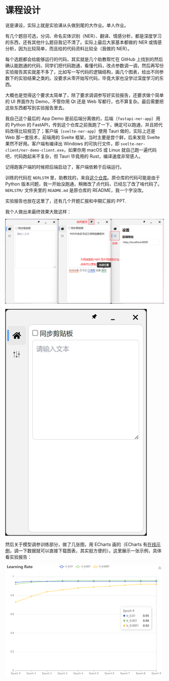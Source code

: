 # 课程设计

说是课设，实际上就是实验课从头做到尾的大作业。单人作业。

有几个题目可选，分词、命名实体识别（NER）、翻译、情感分析，都是深度学习的东西，还有其他什么题目我记不清了。实际上最后大家基本都做的 NER 或情感分析，因为比较简单，而且给的代码资料比较全（我做的 NER）。

每个选题都会给能够运行的代码，其实就是几个助教帮忙在 GitHub 上找到的然后确认能跑通的代码，同学们把代码跑通，看懂代码，改点参数调一调，然后再写份实验报告其实就差不多了，比如写一写代码的逻辑结构，画几个图表，给出不同参数下的实验结果之类的。没要求从零开始写代码，毕竟大家也没学过深度学习的东西。

大概也是觉得这个要求太简单了，除了要求调调参写好实验报告，还要求做个简单的 UI 界面作为 Demo，不管你用 Qt 还是 Web 写都行，也不算复杂。最后需要把这些东西都写到实验报告里去。

我自己这个最后的 App Demo 是前后端分离做的，后端（`fastapi-ner-app`）用的 Python 的 FastAPI，传到这个仓库之前我跑了一下，确定可以跑通，并且把代码改得比较规范了；客户端（`svelte-ner-app`）使用 Tauri 做的，实际上还是 Web 那一套技术，前端用的 Svelte 框架，当时主要是尝个鲜，后来发现 Svelte 果然不好用。客户端有编译出 Windows 的可执行文件，即 `svelte-ner-client/ner-demo-client.exe`，如果你用 macOS 或 Linux 就自己跑一遍代码吧，代码跑起来不复杂，但 Tauri 毕竟用的 Rust，编译速度非常感人。

记得跑客户端的时候把后端启动了，客户端依赖于后端运行。

训练的代码在 `NERLSTM` 里，助教找的，来自[这个仓库](https://github.com/hackerxiaobai/NER)。原仓库的代码可能是由于 Python 版本问题，我一开始没跑通，稍微改了点代码，已经忘了改了啥代码了。`NERLSTM/` 文件夹里的 `README.md` 是原仓库的 README，我一个字没改。

实验报告也放在这里了，还有几个开题汇报和中期汇报的 PPT.

我个人做出来最终效果大致这样：

![NER App Demo](./img/NER-App-Demo.png)

![NER App Demo](./img/NER-App-Demo.gif)

然后关于模型调参训练部分，做了几张图，用 ECharts 画的（ECharts 有[在线示例](https://echarts.apache.org/examples/zh/index.html)，调一下数据就可以直接下载图表，其实挺方便的）。这里展示一张示例，具体看实验报告：

![不同 Learning Rate 结果比较](./img/Learning-Rate-Comparison.png)

